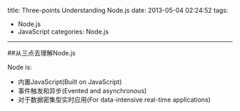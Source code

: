title: Three-points Understanding Node.js
date: 2013-05-04 02:24:52
tags:
- Node.js
- JavaScript
categories: Node.js
---

##从三点去理解Node.js

Node is:  

  * 内置JavaScript(Built on JavaScript)
  * 事件触发和异步(Evented and asynchronous)
  * 对于数据密集型实时应用(For data-intensive real-time applications)

